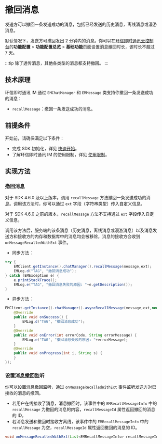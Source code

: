 # 撤回消息

<Toc />

发送方可以撤回一条发送成功的消息，包括已经发送的历史消息，离线消息或漫游消息。

默认情况下，发送方可撤回发出 2 分钟内的消息。你可以在[环信即时通讯云控制台](https://console.easemob.com/user/login)的**功能配置** > **功能配置总览** > **基础功能**页面设置消息撤回时长，该时长不超过 7 天。

:::tip
除了透传消息，其他各类型的消息都支持撤回。
:::

## 技术原理

环信即时通讯 IM 通过 `EMChatManager` 和 `EMMessage` 类支持你撤回一条发送成功的消息：

- `recallMessage`：撤回一条发送成功的消息。

## 前提条件

开始前，请确保满足以下条件：

- 完成 SDK 初始化，详见 [快速开始](quickstart.html)。
- 了解环信即时通讯 IM 的使用限制，详见 [使用限制](/product/limitation.html)。

## 实现方法

### 撤回消息

对于 SDK 4.6.0 及以上版本，调用 `recallMessage` 方法撤回一条发送成功的消息。调用该方法时，你可以通过 `ext` 字段（字符串类型）传入自定义信息。

对于 SDK 4.6.0 之前的版本，`recallMessage` 方法不支持通过 `ext` 字段传入自定义信息。

调用该方法后，服务端的该条消息（历史消息，离线消息或漫游消息）以及消息发送方和接收方的内存和数据库中的消息均会被移除，消息的接收方会收到 `onMessageRecalledWithExt` 事件。

- 同步方法：

```java
try {
    EMClient.getInstance().chatManager().recallMessage(message,ext);
    EMLog.d("TAG", "撤回消息成功");
} catch (EMException e) {
    e.printStackTrace();
    EMLog.e("TAG", "撤回消息失败的原因: "+e.getDescription());
}
```

- 异步方法：

```java
EMClient.getInstance().chatManager().asyncRecallMessage(message,ext,new CallBack() {
    @Override
    public void onSuccess() {
        EMLog.d("TAG", "撤回消息成功");
    }
    @Override
    public void onError(int errorCode, String errorMessage) {
        EMLog.e("TAG", "撤回消息失败的原因: "+errorMessage);
    }
    @Override
    public void onProgress(int i, String s) {
    }
});
```

### 设置消息撤回监听

你可以设置消息撤回监听，通过 `onMessageRecalledWithExt` 事件监听发送方对已接收的消息的撤回。

- 若用户在线接收了消息，消息撤回时，该事件中的 `EMRecallMessageInfo` 中的 `recallMessage` 为撤回的消息的内容，`recallMessageId` 属性返回撤回的消息的 ID。
- 若消息发送和撤回时接收方离线，该事件中的 `EMRecallMessageInfo` 中的 `recallMessage` 为空，`recallMessageId` 属性返回撤回的消息的 ID。

```java
void onMessageRecalledWithExt(List<EMRecallMessageInfo> recallMessageInfo){}
```




